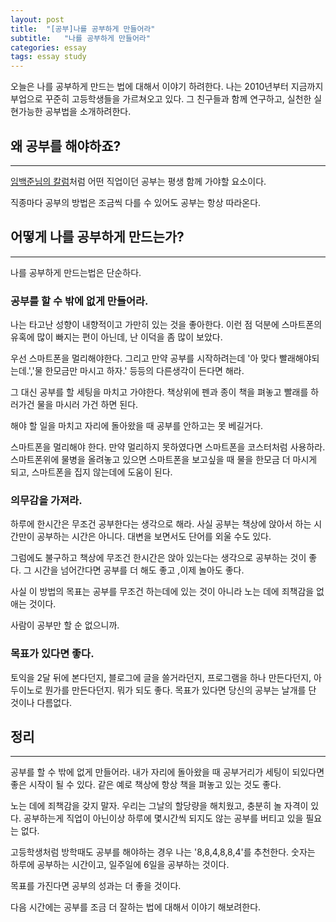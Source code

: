 ```yaml
---
layout: post
title:  "[공부]나를 공부하게 만들어라"
subtitle:   "나를 공부하게 만들어라"
categories: essay
tags: essay study
---
```


오늘은 나를 공부하게 만드는 법에 대해서 이야기 하려한다. 나는 2010년부터 지금까지 부업으로 꾸준히 고등학생들을 가르쳐오고 있다. 그 친구들과 함께 연구하고, 실천한 실현가능한 공부법을 소개하려한다.

## 왜 공부를 해야하죠?

---

[임백준님의 칼럼](http://m.zdnet.co.kr/column_view.asp?artice_id=20170616090644#imadnews)처럼 어떤 직업이던 공부는 평생 함께 가야할 요소이다.

직종마다 공부의 방법은 조금씩 다를 수 있어도 공부는 항상 따라온다.

## 어떻게 나를 공부하게 만드는가?

---

나를 공부하게 만드는법은 단순하다. 

### 공부를 할 수 밖에 없게 만들어라.

나는 타고난 성향이 내향적이고 가만히 있는 것을 좋아한다. 이런 점 덕분에 스마트폰의 유혹에 많이 빠지는 편이 아닌데, 난 이덕을 좀 많이 보았다.

우선 스마트폰을 멀리해야한다. 그리고 만약 공부를 시작하려는데 '아 맞다 빨래해야되는데.','물 한모금만 마시고 하자.' 등등의 다른생각이 든다면 해라.

그 대신 공부를 할 세팅을 마치고 가야한다. 책상위에 펜과 종이 책을 펴놓고 빨래를 하러가건 물을 마시러 가건 하면 된다.

해야 할 일을 마치고 자리에 돌아왔을 때 공부를 안하고는 못 베길거다.

스마트폰을 멀리해야 한다. 만약 멀리하지 못하였다면 스마트폰을 코스터처럼 사용하라. 스마트폰위에 물병을 올려놓고 있으면 스마트폰을 보고싶을 때 물을 한모금 더 마시게 되고, 스마트폰을 집지 않는데에 도움이 된다.

### 의무감을 가져라.

하루에 한시간은 무조건 공부한다는 생각으로 해라. 사실 공부는 책상에 앉아서 하는 시간만이 공부하는 시간은 아니다. 대변을 보면서도 단어를 외울 수도 있다.

그럼에도 불구하고 책상에 무조건 한시간은 앉아 있는다는 생각으로 공부하는 것이 좋다. 그 시간을 넘어간다면 공부를 더 해도 좋고 ,이제 놀아도 좋다.

사실 이 방법의 목표는 공부를 무조건 하는데에 있는 것이 아니라 노는 데에 죄책감을 없애는 것이다.

사람이 공부만 할 순 없으니까.

### 목표가 있다면 좋다.

토익을 2달 뒤에 본다던지, 블로그에 글을 쓸거라던지, 프로그램을 하나 만든다던지, 아두이노로 뭔가를 만든다던지. 뭐가 되도 좋다. 목표가 있다면 당신의 공부는 날개를 단 것이나 다름없다.

## 정리

---

공부를 할 수 밖에 없게 만들어라. 내가 자리에 돌아왔을 때 공부거리가 세팅이 되있다면 좋은 시작이 될 수 있다. 같은 예로 책상에 항상 책을 펴놓고 있는 것도 좋다.

노는 데에 죄책감을 갖지 말자. 우리는 그날의 할당량을 해치웠고, 충분히 놀 자격이 있다. 공부하는게 직업이 아닌이상 하루에 몇시간씩 되지도 않는 공부를 버티고 있을 필요는 없다.

고등학생처럼 방학때도 공부를 해야하는 경우 나는 '8,8,4,8,8,4'를 추천한다. 숫자는 하루에 공부하는 시간이고, 일주일에 6일을 공부하는 것이다. 

목표를 가진다면 공부의 성과는 더 좋을 것이다. 

다음 시간에는 공부를 조금 더 잘하는 법에 대해서 이야기 해보려한다.

